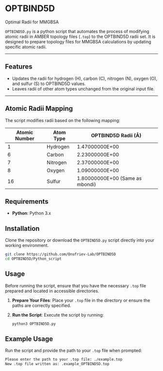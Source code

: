 # OPTBIND5D
Optimal Radii for MMGBSA


`OPTBIND5D.py` is a python script that automates the process of modifying atomic radii in AMBER topology files (`.top`) to the OPTBIND5D radii set. It is designed to prepare topology files for MMGBSA calculations by updating specific atomic radii.

---

## Features

- Updates the radii for hydrogen (H), carbon (C), nitrogen (N), oxygen (O), and sulfur (S) to OPTBIND5D values.
- Leaves radii of other atom types unchanged from the original input file.


---

## Atomic Radii Mapping

The script modifies radii based on the following mapping:

| Atomic Number | Atom Type  | OPTBIND5D Radii (Å)      |
|---------------|------------|--------------------------|
| 1             | Hydrogen   | 1.47000000E+00          |
| 6             | Carbon     | 2.23000000E+00          |
| 7             | Nitrogen   | 2.37000000E+00          |
| 8             | Oxygen     | 1.09000000E+00          |
| 16            | Sulfur     | 1.80000000E+00 (Same as mbondi) |


## Requirements

- **Python**: Python 3.x


## Installation

Clone the repository or download the `OPTBIND5D.py` script directly into your working environment.

```bash
git clone https://github.com/Onufriev-Lab/OPTBIND5D
cd OPTBIND5D/Python_script
```

## Usage

Before running the script, ensure that you have the necessary `.top` file prepared and located in accessible directories.

1. **Prepare Your Files**: Place your `.top` file in the directory or ensure the paths are correctly specified.
2. **Run the Script**: Execute the script by running:

   ```bash
   python3 OPTBIND5D.py
   ```

## Example Usage

Run the script and provide the path to your `.top` file when prompted:

```bash
Please enter the path to your .top file: ./example.top
New .top file written as: .example_OPTBIND5D.top
